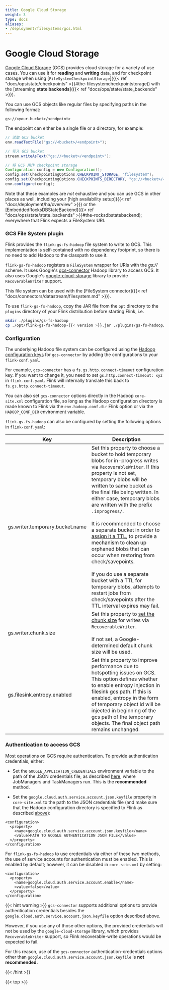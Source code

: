 ```yaml
---
title: Google Cloud Storage
weight: 3
type: docs
aliases:
- /deployment/filesystems/gcs.html
---
```

<!--
Licensed to the Apache Software Foundation (ASF) under one
or more contributor license agreements.  See the NOTICE file
distributed with this work for additional information
regarding copyright ownership.  The ASF licenses this file
to you under the Apache License, Version 2.0 (the
"License"); you may not use this file except in compliance
with the License.  You may obtain a copy of the License at

  http://www.apache.org/licenses/LICENSE-2.0

Unless required by applicable law or agreed to in writing,
software distributed under the License is distributed on an
"AS IS" BASIS, WITHOUT WARRANTIES OR CONDITIONS OF ANY
KIND, either express or implied.  See the License for the
specific language governing permissions and limitations
under the License.
-->

# Google Cloud Storage

[Google Cloud Storage](https://cloud.google.com/storage) (GCS) provides cloud storage for a variety of use cases. You can use it for **reading** and **writing** data, and for checkpoint storage when using [`FileSystemCheckpointStorage`]({{< ref "docs/ops/state/checkpoints" >}}#the-filesystemcheckpointstorage)) with the [streaming **state backends**]({{< ref "docs/ops/state/state_backends" >}}).

You can use GCS objects like regular files by specifying paths in the following format:

```plain
gs://<your-bucket>/<endpoint>
```

The endpoint can either be a single file or a directory, for example:

```java
// 读取 GCS bucket
env.readTextFile("gs://<bucket>/<endpoint>");

// 写入 GCS bucket
stream.writeAsText("gs://<bucket>/<endpoint>");

// 将 GCS 用作 checkpoint storage
Configuration config = new Configuration();
config.set(CheckpointingOptions.CHECKPOINT_STORAGE, "filesystem");
config.set(CheckpointingOptions.CHECKPOINTS_DIRECTORY, "gs://<bucket>/<endpoint>");
env.configure(config);

```

Note that these examples are *not* exhaustive and you can use GCS in other places as well, including your [high availability setup]({{< ref "docs/deployment/ha/overview" >}}) or the [EmbeddedRocksDBStateBackend]({{< ref "docs/ops/state/state_backends" >}}#the-rocksdbstatebackend); everywhere that Flink expects a FileSystem URI.

### GCS File System plugin

Flink provides the `flink-gs-fs-hadoop` file system to write to GCS.
This implementation is self-contained with no dependency footprint, so there is no need to add Hadoop to the classpath to use it.

`flink-gs-fs-hadoop` registers a `FileSystem` wrapper for URIs with the *gs://* scheme. It uses Google's [gcs-connector](https://mvnrepository.com/artifact/com.google.cloud.bigdataoss/gcs-connector/hadoop3-2.2.18) Hadoop library to access GCS. It also uses Google's [google-cloud-storage](https://mvnrepository.com/artifact/com.google.cloud/google-cloud-storage/2.29.1) library to provide `RecoverableWriter` support.

This file system can be used with the [FileSystem connector]({{< ref "docs/connectors/datastream/filesystem.md" >}}).

To use `flink-gs-fs-hadoop`, copy the JAR file from the `opt` directory to the `plugins` directory of your Flink distribution before starting Flink, i.e.

```bash
mkdir ./plugins/gs-fs-hadoop
cp ./opt/flink-gs-fs-hadoop-{{< version >}}.jar ./plugins/gs-fs-hadoop/
```

### Configuration

The underlying Hadoop file system can be configured using the [Hadoop configuration keys](https://github.com/GoogleCloudDataproc/hadoop-connectors/blob/v2.2.18/gcs/CONFIGURATION.md) for `gcs-connector` by adding the configurations to your `flink-conf.yaml`.

For example, `gcs-connector` has a `fs.gs.http.connect-timeout` configuration key. If you want to change it, you need to set `gs.http.connect-timeout: xyz` in `flink-conf.yaml`. Flink will internally translate this back to `fs.gs.http.connect-timeout`.

You can also set `gcs-connector` options directly in the Hadoop `core-site.xml` configuration file, so long as the Hadoop configuration directory is made known to Flink via the `env.hadoop.conf.dir` Flink option or via the `HADOOP_CONF_DIR` environment variable.

`flink-gs-fs-hadoop` can also be configured by setting the following options in `flink-conf.yaml`:

| Key                             | Description                                                                                                                                                                                                                                                                                                                                                                                                                                                                                                                                                                                                                                                                     |
|---------------------------------|---------------------------------------------------------------------------------------------------------------------------------------------------------------------------------------------------------------------------------------------------------------------------------------------------------------------------------------------------------------------------------------------------------------------------------------------------------------------------------------------------------------------------------------------------------------------------------------------------------------------------------------------------------------------------------|
| gs.writer.temporary.bucket.name | Set this property to choose a bucket to hold temporary blobs for in-progress writes via `RecoverableWriter`. If this property is not set, temporary blobs will be written to same bucket as the final file being written. In either case, temporary blobs are written with the prefix `.inprogress/`. <br><br>  It is recommended to choose a separate bucket in order to [assign it a TTL](https://cloud.google.com/storage/docs/lifecycle), to provide a mechanism to clean up orphaned blobs that can occur when restoring from check/savepoints.<br><br>If you do use a separate bucket with a TTL for temporary blobs, attempts to restart jobs from check/savepoints after the TTL interval expires may fail. 
| gs.writer.chunk.size            | Set this property to [set the chunk size](https://cloud.google.com/java/docs/reference/google-cloud-core/latest/com.google.cloud.WriteChannel#com_google_cloud_WriteChannel_setChunkSize_int_) for writes via `RecoverableWriter`. <br><br>If not set, a Google-determined default chunk size will be used.                                                                                                                                                                                                                                                                                                                                                                     |
| gs.filesink.entropy.enabled     | Set this property to improve performance due to hotspotting issues on GCS. This option defines whether to enable entropy injection in filesink gcs path. If this is enabled, entropy in the form of temporary object id will be injected in beginning of the gcs path of the temporary objects. The final object path remains unchanged.                                                                                                                                                                                                                                                                                                                                                                            |

### Authentication to access GCS

Most operations on GCS require authentication. To provide authentication credentials, either:

* Set the `GOOGLE_APPLICATION_CREDENTIALS` environment variable to the path of the JSON credentials file, as described [here](https://cloud.google.com/docs/authentication/getting-started#setting_the_environment_variable), where JobManagers and TaskManagers run. This is the **recommended** method.


* Set the `google.cloud.auth.service.account.json.keyfile` property in `core-site.xml` to the path to the JSON credentials file (and make sure that the Hadoop configuration directory is specified to Flink as described [above](#configuration)):

```
<configuration>
  <property>
    <name>google.cloud.auth.service.account.json.keyfile</name>
    <value>PATH TO GOOGLE AUTHENTICATION JSON FILE</value>
  </property>
</configuration>
```

For `flink-gs-fs-hadoop` to use credentials via either of these two methods, the use of service accounts for authentication must be enabled. This is enabled by default; however, it can be disabled in `core-site.xml` by setting:

```
<configuration>
  <property>
    <name>google.cloud.auth.service.account.enable</name>
    <value>false</value>
  </property>
</configuration>
```

{{< hint warning >}}
`gcs-connector` supports additional options to provide authentication credentials besides the `google.cloud.auth.service.account.json.keyfile` option described above.

However, if you use any of those other options, the provided credentials will not be used by the `google-cloud-storage` library, which provides `RecoverableWriter` support, so Flink recoverable-write operations would be expected to fail.

For this reason, use of the `gcs-connector` authentication-credentials options other than `google.cloud.auth.service.account.json.keyfile` is **not recommended.**


{{< /hint >}}


{{< top >}}
